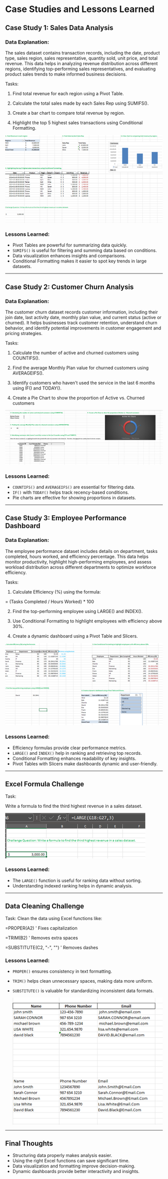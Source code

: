 # Case Studies and Lessons Learned

## Case Study 1: Sales Data Analysis

### Data Explanation:
The sales dataset contains transaction records, including the date, product type, sales region, sales representative, quantity sold, unit price, and total revenue. This data helps in analyzing revenue distribution across different regions, identifying top-performing sales representatives, and evaluating product sales trends to make informed business decisions.

Tasks:

1. Find total revenue for each region using a Pivot Table.

2. Calculate the total sales made by each Sales Rep using SUMIFS().

3. Create a bar chart to compare total revenue by region.

4. Highlight the top 5 highest sales transactions using Conditional Formatting.

  ![image alt](https://github.com/bbudha77/Excel-interview-practice-/blob/e2f7d29f613f30530b66afc9e8815511716ee471/Screenshot%202025-02-28%20221741.png)
  
### Lessons Learned:
- Pivot Tables are powerful for summarizing data quickly.
- `SUMIFS()` is useful for filtering and summing data based on conditions.
- Data visualization enhances insights and comparisons.
- Conditional Formatting makes it easier to spot key trends in large datasets.

---

## Case Study 2: Customer Churn Analysis

### Data Explanation:
The customer churn dataset records customer information, including their join date, last activity date, monthly plan value, and current status (active or churned). It helps businesses track customer retention, understand churn behavior, and identify potential improvements in customer engagement and pricing strategies.

Tasks:

1. Calculate the number of active and churned customers using COUNTIFS().

2. Find the average Monthly Plan value for churned customers using AVERAGEIFS().

3. Identify customers who haven't used the service in the last 6 months using IF() and TODAY().

4. Create a Pie Chart to show the proportion of Active vs. Churned customers


![image alt](https://github.com/bbudha77/Excel-interview-practice-/blob/65863af92e956a55b895c397245ef0d39be394be/Screenshot%202025-02-28%20222012.png)

### Lessons Learned:
- `COUNTIFS()` and `AVERAGEIFS()` are essential for filtering data.
- `IF()` with `TODAY()` helps track recency-based conditions.
- Pie charts are effective for showing proportions in datasets.

---

## Case Study 3: Employee Performance Dashboard

### Data Explanation:
The employee performance dataset includes details on department, tasks completed, hours worked, and efficiency percentage. This data helps monitor productivity, highlight high-performing employees, and assess workload distribution across different departments to optimize workforce efficiency.  

Tasks:

1. Calculate Efficiency (%) using the formula:

= (Tasks Completed / Hours Worked) * 100

2. Find the top-performing employee using LARGE() and INDEX().

3. Use Conditional Formatting to highlight employees with efficiency above 30%.

4. Create a dynamic dashboard using a Pivot Table and Slicers.

![image alt](https://github.com/bbudha77/Excel-interview-practice-/blob/eacaa8753aeed9563e1901981c03d5ce93d6dd88/Screenshot%202025-02-28%20224930.png)

### Lessons Learned:
- Efficiency formulas provide clear performance metrics.
- `LARGE()` and `INDEX()` help in ranking and retrieving top records.
- Conditional Formatting enhances readability of key insights.
- Pivot Tables with Slicers make dashboards dynamic and user-friendly.

---

## Excel Formula Challenge


Task: 

Write a formula to find the third highest revenue in a sales dataset.

![image alt](https://github.com/bbudha77/Excel-interview-practice-/blob/cc9c994418759ef795a003c8314ef9aba7d73645/Screenshot%202025-02-28%20223633.png)
### Lessons Learned:
- The `LARGE()` function is useful for ranking data without sorting.
- Understanding indexed ranking helps in dynamic analysis.

---

## Data Cleaning Challenge


Task: Clean the data using Excel functions like:

=PROPER(A2) ' Fixes capitalization

=TRIM(B2) ' Removes extra spaces

=SUBSTITUTE(C2, "-", "") ' Removes dashes

### Lessons Learned:
- `PROPER()` ensures consistency in text formatting.
- `TRIM()` helps clean unnecessary spaces, making data more uniform.
- `SUBSTITUTE()` is valuable for standardizing inconsistent data formats.

  ![image alt](https://github.com/bbudha77/Excel-interview-practice-/blob/177564369034045b5d9c3b2549cbed0272de7115/Screenshot%202025-02-28%20222152.png)

---

## Final Thoughts
- Structuring data properly makes analysis easier.
- Using the right Excel functions can save significant time.
- Data visualization and formatting improve decision-making.
- Dynamic dashboards provide better interactivity and insights.







